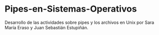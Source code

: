 # Pipes-en-Sistemas-Operativos
Desarrollo de las actividades sobre pipes y los archivos en Unix por Sara María Eraso y Juan Sebastián Estupiñán.
